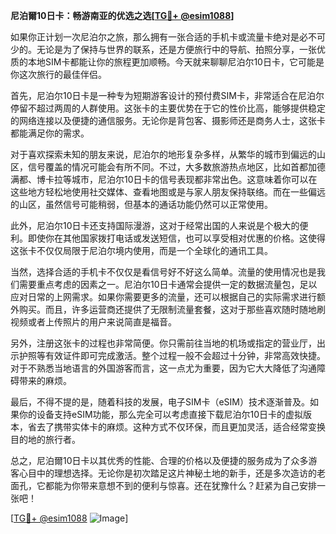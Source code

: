 **尼泊爾10日卡：畅游南亚的优选之选[[TG💪+ @esim1088](https://t.me/s/esim1088)]**

如果你正计划一次尼泊尔之旅，那么拥有一张合适的手机卡或流量卡绝对是必不可少的。无论是为了保持与世界的联系，还是方便旅行中的导航、拍照分享，一张优质的本地SIM卡都能让你的旅程更加顺畅。今天就来聊聊尼泊尔10日卡，它可能是你这次旅行的最佳伴侣。

首先，尼泊尔10日卡是一种专为短期游客设计的预付费SIM卡，非常适合在尼泊尔停留不超过两周的人群使用。这张卡的主要优势在于它的性价比高，能够提供稳定的网络连接以及便捷的通信服务。无论你是背包客、摄影师还是商务人士，这张卡都能满足你的需求。

对于喜欢探索未知的朋友来说，尼泊尔的地形复杂多样，从繁华的城市到偏远的山区，信号覆盖的情况可能会有所不同。不过，大多数旅游热点地区，比如首都加德满都、博卡拉等城市，尼泊尔10日卡的信号表现都非常出色。这意味着你可以在这些地方轻松地使用社交媒体、查看地图或是与家人朋友保持联络。而在一些偏远的山区，虽然信号可能稍弱，但基本的通话功能仍然可以正常使用。

此外，尼泊尔10日卡还支持国际漫游，这对于经常出国的人来说是个极大的便利。即使你在其他国家拨打电话或发送短信，也可以享受相对优惠的价格。这使得这张卡不仅仅局限于尼泊尔境内使用，而是一个全球化的通讯工具。

当然，选择合适的手机卡不仅仅是看信号好不好这么简单。流量的使用情况也是我们需要重点考虑的因素之一。尼泊尔10日卡通常会提供一定的数据流量包，足以应对日常的上网需求。如果你需要更多的流量，还可以根据自己的实际需求进行额外购买。而且，许多运营商还提供了无限制流量套餐，这对于那些喜欢随时随地刷视频或者上传照片的用户来说简直是福音。

另外，注册这张卡的过程也非常简便。你只需前往当地的机场或指定的营业厅，出示护照等有效证件即可完成激活。整个过程一般不会超过十分钟，非常高效快捷。对于不熟悉当地语言的外国游客而言，这一点尤为重要，因为它大大降低了沟通障碍带来的麻烦。

最后，不得不提的是，随着科技的发展，电子SIM卡（eSIM）技术逐渐普及。如果你的设备支持eSIM功能，那么完全可以考虑直接下载尼泊尔10日卡的虚拟版本，省去了携带实体卡的麻烦。这种方式不仅环保，而且更加灵活，适合经常变换目的地的旅行者。

总之，尼泊爾10日卡以其优秀的性能、合理的价格以及便捷的服务成为了众多游客心目中的理想选择。无论你是初次踏足这片神秘土地的新手，还是多次造访的老面孔，它都能为你带来意想不到的便利与惊喜。还在犹豫什么？赶紧为自己安排一张吧！

[[TG💪+ @esim1088](https://t.me/s/esim1088) ![Image](https://i.postimg.cc/4NQfJmqS/Snipaste-2025-05-13-00-14-12.png)]